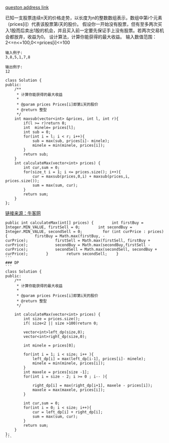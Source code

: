[queston address link](https://www.nowcoder.com/practice/9370d298b8894f48b523931d40a9a4aa?tpId=49&tqId=29233&tPage=1&rp=1&ru=%2Fta%2F2016test&qru=%2Fta%2F2016test%2Fquestion-ranking)

> 
已知一支股票连续n天的价格走势，以长度为n的整数数组表示，数组中第i个元素（prices[i]）代表该股票第i天的股价。 假设你一开始没有股票，但有至多两次买入1股而后卖出1股的机会，并且买入前一定要先保证手上没有股票。若两次交易机会都放弃，收益为0。 设计算法，计算你能获得的最大收益。 输入数值范围：2<=n<=100,0<=prices[i]<=100

```
输入例子:
3,8,5,1,7,8

输出例子:
12
```

```
class Solution {
public:
    /**
     * 计算你能获得的最大收益
     * 
     * @param prices Prices[i]即第i天的股价
     * @return 整型
     */
    int maxsub(vector<int> &prices, int l, int r){
        if(l >= r)return 0;
        int  minele= prices[l];
        int sub = 0;
        for(int i = l; i < r; i++){
            sub = max(sub, prices[i]- minele);
            minele = min(minele, prices[i]);
        }
        return sub;
    }
    int calculateMax(vector<int> prices) {
        int cur,sum = 0;
        for(size_t i = 1; i <= prices.size(); i++){
            cur = maxsub(prices,0,i) + maxsub(prices,i, prices.size());
            sum = max(sum, cur);
        }
        return sum;
    }
};

```


[链接来源：牛客网](https://www.nowcoder.com/questionTerminal/9370d298b8894f48b523931d40a9a4aa)


````
public int calculateMax(int[] prices) {        int firstBuy = Integer.MIN_VALUE, firstSell = 0;        int secondBuy = Integer.MIN_VALUE, secondSell = 0;         for (int curPrice : prices) {            firstBuy = Math.max(firstBuy, -curPrice);            firstSell = Math.max(firstSell, firstBuy + curPrice);            secondBuy = Math.max(secondBuy,firstSell - curPrice);            secondSell = Math.max(secondSell, secondBuy + curPrice);        }        return secondSell;    }
```
### DP
```
class Solution {
public:
    /**
     * 计算你能获得的最大收益
     * 
     * @param prices Prices[i]即第i天的股价
     * @return 整型
     */
    
    int calculateMax(vector<int> prices) {
        int size = prices.size();
		if( size<2 || size >100)return 0;
        
        vector<int>left_dp(size,0);
        vector<int>right_dp(size,0);
        
        int minele = prices[0];
        
        for(int i = 1; i < size; i++ ){
            left_dp[i] = max(left_dp[i-1], prices[i]- minele);
            minele = min(minele, prices[i]);
        }
        int maxele = prices[size -1];
        for(int i = size - 2; i >= 0 ; i-- ){
            
            right_dp[i] = max(right_dp[i+1], maxele - prices[i]);
            maxele = max(maxele, prices[i]);
        }
        
        int cur,sum = 0;
        for(int i = 0; i < size; i++){
            cur = left_dp[i] + right_dp[i];
            sum = max(sum, cur);
        }
        return sum;
    }
};
```